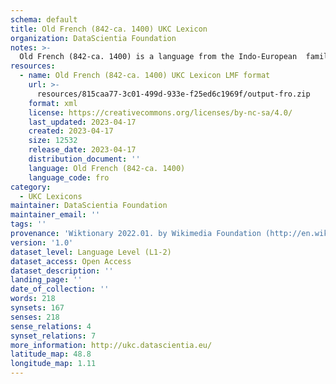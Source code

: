 ```yaml
---
schema: default
title: Old French (842-ca. 1400) UKC Lexicon
organization: DataScientia Foundation
notes: >-
  Old French (842-ca. 1400) is a language from the Indo-European  family, spoken in Eurasia. The UKC Lexicon of Old French (842-ca. 1400) is represented as a lexico-semantic network. It consists of words, word senses, synsets, as well as sense-level and synset-level relationships.
resources:
  - name: Old French (842-ca. 1400) UKC Lexicon LMF format
    url: >-
      resources/815caa77-3c01-499d-933e-f25ed6c1969f/output-fro.zip
    format: xml
    license: https://creativecommons.org/licenses/by-nc-sa/4.0/
    last_updated: 2023-04-17
    created: 2023-04-17
    size: 12532
    release_date: 2023-04-17
    distribution_document: ''
    language: Old French (842-ca. 1400)
    language_code: fro
category:
  - UKC Lexicons
maintainer: DataScientia Foundation
maintainer_email: ''
tags: ''
provenance: 'Wiktionary 2022.01. by Wikimedia Foundation (http://en.wiktionary.org); CogNet 2.1 by Khuyagbaatar Batsuren, National University of Mongolia (http://cognet.ukc.disi.unitn.it); MorphyNet 2.0 by Gábor Bella and Khuyagbaatar Batsuren (http://ukc.disi.unitn.it/index.php/morphynet/); Princeton WordNet 2.1 by Princeton University (https://wordnet.princeton.edu)'
version: '1.0'
dataset_level: Language Level (L1-2)
dataset_access: Open Access
dataset_description: ''
landing_page: ''
date_of_collection: ''
words: 218
synsets: 167
senses: 218
sense_relations: 4
synset_relations: 7
more_information: http://ukc.datascientia.eu/
latitude_map: 48.8
longitude_map: 1.11
---
```


